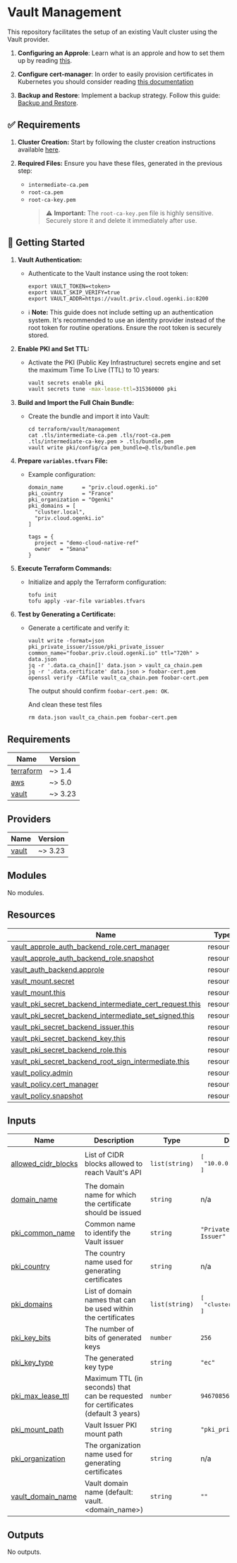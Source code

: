# Vault Management

This repository facilitates the setup of an existing Vault cluster using the Vault provider.

1. **Configuring an Approle**: Learn what is an approle and how to set them up by reading [this](docs/approle.md).

2. **Configure cert-manager**: In order to easily provision certificates in Kubernetes you should consider reading [this documentation](./docs/cert-manager.md)

3. **Backup and Restore**: Implement a backup strategy. Follow this guide: [Backup and Restore](./docs/backup_restore.md).


## ✅ Requirements

1. **Cluster Creation:** Start by following the cluster creation instructions available [here](../cluster/README.md).

2. **Required Files:** Ensure you have these files, generated in the previous step:
   - `intermediate-ca.pem`
   - `root-ca.pem`
   - `root-ca-key.pem`
     > ⚠️ **Important:** The `root-ca-key.pem` file is highly sensitive. Securely store it and delete it immediately after use.

## 🚀 Getting Started

1. **Vault Authentication:**
   - Authenticate to the Vault instance using the root token:

     ```console
     export VAULT_TOKEN=<token>
     export VAULT_SKIP_VERIFY=true
     export VAULT_ADDR=https://vault.priv.cloud.ogenki.io:8200
     ```

   - ℹ️ **Note:** This guide does not include setting up an authentication system. It's recommended to use an identity provider instead of the root token for routine operations. Ensure the root token is securely stored.

2. **Enable PKI and Set TTL:**
   - Activate the PKI (Public Key Infrastructure) secrets engine and set the maximum Time To Live (TTL) to 10 years:

     ```bash
     vault secrets enable pki
     vault secrets tune -max-lease-ttl=315360000 pki
     ```

3. **Build and Import the Full Chain Bundle:**
   - Create the bundle and import it into Vault:

     ```console
     cd terraform/vault/management
     cat .tls/intermediate-ca.pem .tls/root-ca.pem .tls/intermediate-ca-key.pem > .tls/bundle.pem
     vault write pki/config/ca pem_bundle=@.tls/bundle.pem
     ```

4. **Prepare `variables.tfvars` File:**
   - Example configuration:

     ```hcl
     domain_name      = "priv.cloud.ogenki.io"
     pki_country      = "France"
     pki_organization = "Ogenki"
     pki_domains = [
       "cluster.local",
       "priv.cloud.ogenki.io"
     ]

     tags = {
       project = "demo-cloud-native-ref"
       owner   = "Smana"
     }
     ```

5. **Execute Terraform Commands:**
   - Initialize and apply the Terraform configuration:

     ```console
     tofu init
     tofu apply -var-file variables.tfvars
     ```

6. **Test by Generating a Certificate:**
   - Generate a certificate and verify it:

     ```console
     vault write -format=json pki_private_issuer/issue/pki_private_issuer common_name="foobar.priv.cloud.ogenki.io" ttl="720h" > data.json
     jq -r '.data.ca_chain[]' data.json > vault_ca_chain.pem
     jq -r '.data.certificate' data.json > foobar-cert.pem
     openssl verify -CAfile vault_ca_chain.pem foobar-cert.pem
     ```

     The output should confirm `foobar-cert.pem: OK`.

     And clean these test files
     ```console
     rm data.json vault_ca_chain.pem foobar-cert.pem
     ```

<!-- BEGINNING OF PRE-COMMIT-TERRAFORM DOCS HOOK -->
## Requirements

| Name | Version |
|------|---------|
| <a name="requirement_terraform"></a> [terraform](#requirement\_terraform) | ~> 1.4 |
| <a name="requirement_aws"></a> [aws](#requirement\_aws) | ~> 5.0 |
| <a name="requirement_vault"></a> [vault](#requirement\_vault) | ~> 3.23 |

## Providers

| Name | Version |
|------|---------|
| <a name="provider_vault"></a> [vault](#provider\_vault) | ~> 3.23 |

## Modules

No modules.

## Resources

| Name | Type |
|------|------|
| [vault_approle_auth_backend_role.cert_manager](https://registry.terraform.io/providers/hashicorp/vault/latest/docs/resources/approle_auth_backend_role) | resource |
| [vault_approle_auth_backend_role.snapshot](https://registry.terraform.io/providers/hashicorp/vault/latest/docs/resources/approle_auth_backend_role) | resource |
| [vault_auth_backend.approle](https://registry.terraform.io/providers/hashicorp/vault/latest/docs/resources/auth_backend) | resource |
| [vault_mount.secret](https://registry.terraform.io/providers/hashicorp/vault/latest/docs/resources/mount) | resource |
| [vault_mount.this](https://registry.terraform.io/providers/hashicorp/vault/latest/docs/resources/mount) | resource |
| [vault_pki_secret_backend_intermediate_cert_request.this](https://registry.terraform.io/providers/hashicorp/vault/latest/docs/resources/pki_secret_backend_intermediate_cert_request) | resource |
| [vault_pki_secret_backend_intermediate_set_signed.this](https://registry.terraform.io/providers/hashicorp/vault/latest/docs/resources/pki_secret_backend_intermediate_set_signed) | resource |
| [vault_pki_secret_backend_issuer.this](https://registry.terraform.io/providers/hashicorp/vault/latest/docs/resources/pki_secret_backend_issuer) | resource |
| [vault_pki_secret_backend_key.this](https://registry.terraform.io/providers/hashicorp/vault/latest/docs/resources/pki_secret_backend_key) | resource |
| [vault_pki_secret_backend_role.this](https://registry.terraform.io/providers/hashicorp/vault/latest/docs/resources/pki_secret_backend_role) | resource |
| [vault_pki_secret_backend_root_sign_intermediate.this](https://registry.terraform.io/providers/hashicorp/vault/latest/docs/resources/pki_secret_backend_root_sign_intermediate) | resource |
| [vault_policy.admin](https://registry.terraform.io/providers/hashicorp/vault/latest/docs/resources/policy) | resource |
| [vault_policy.cert_manager](https://registry.terraform.io/providers/hashicorp/vault/latest/docs/resources/policy) | resource |
| [vault_policy.snapshot](https://registry.terraform.io/providers/hashicorp/vault/latest/docs/resources/policy) | resource |

## Inputs

| Name | Description | Type | Default | Required |
|------|-------------|------|---------|:--------:|
| <a name="input_allowed_cidr_blocks"></a> [allowed\_cidr\_blocks](#input\_allowed\_cidr\_blocks) | List of CIDR blocks allowed to reach Vault's API | `list(string)` | <pre>[<br>  "10.0.0.0/16"<br>]</pre> | no |
| <a name="input_domain_name"></a> [domain\_name](#input\_domain\_name) | The domain name for which the certificate should be issued | `string` | n/a | yes |
| <a name="input_pki_common_name"></a> [pki\_common\_name](#input\_pki\_common\_name) | Common name to identify the Vault issuer | `string` | `"Private PKI - Vault Issuer"` | no |
| <a name="input_pki_country"></a> [pki\_country](#input\_pki\_country) | The country name used for generating certificates | `string` | n/a | yes |
| <a name="input_pki_domains"></a> [pki\_domains](#input\_pki\_domains) | List of domain names that can be used within the certificates | `list(string)` | <pre>[<br>  "cluster.local"<br>]</pre> | no |
| <a name="input_pki_key_bits"></a> [pki\_key\_bits](#input\_pki\_key\_bits) | The number of bits of generated keys | `number` | `256` | no |
| <a name="input_pki_key_type"></a> [pki\_key\_type](#input\_pki\_key\_type) | The generated key type | `string` | `"ec"` | no |
| <a name="input_pki_max_lease_ttl"></a> [pki\_max\_lease\_ttl](#input\_pki\_max\_lease\_ttl) | Maximum TTL (in seconds) that can be requested for certificates (default 3 years) | `number` | `94670856` | no |
| <a name="input_pki_mount_path"></a> [pki\_mount\_path](#input\_pki\_mount\_path) | Vault Issuer PKI mount path | `string` | `"pki_private_issuer"` | no |
| <a name="input_pki_organization"></a> [pki\_organization](#input\_pki\_organization) | The organization name used for generating certificates | `string` | n/a | yes |
| <a name="input_vault_domain_name"></a> [vault\_domain\_name](#input\_vault\_domain\_name) | Vault domain name (default: vault.<domain\_name>) | `string` | `""` | no |

## Outputs

No outputs.
<!-- END OF PRE-COMMIT-TERRAFORM DOCS HOOK -->
